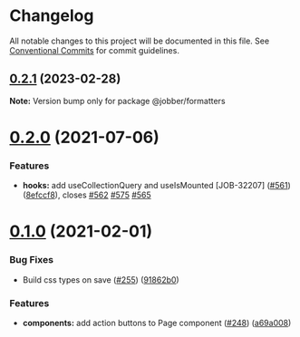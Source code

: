 # Changelog

All notable changes to this project will be documented in this file.
See [Conventional Commits](https://conventionalcommits.org) for commit guidelines.

## [0.2.1](https://github.com/GetJobber/atlantis/compare/@jobber/formatters@0.2.0...@jobber/formatters@0.2.1) (2023-02-28)

**Note:** Version bump only for package @jobber/formatters





# [0.2.0](https://github.com/GetJobber/atlantis/compare/@jobber/formatters@0.1.0...@jobber/formatters@0.2.0) (2021-07-06)


### Features

* **hooks:** add useCollectionQuery and useIsMounted [JOB-32207] ([#561](https://github.com/GetJobber/atlantis/issues/561)) ([8efccf8](https://github.com/GetJobber/atlantis/commit/8efccf8398f6e1d9278248ca4ec40327d11f9782)), closes [#562](https://github.com/GetJobber/atlantis/issues/562) [#575](https://github.com/GetJobber/atlantis/issues/575) [#565](https://github.com/GetJobber/atlantis/issues/565)





# [0.1.0](https://github.com/GetJobber/atlantis/compare/@jobber/formatters@0.0.4...@jobber/formatters@0.1.0) (2021-02-01)


### Bug Fixes

* Build css types on save ([#255](https://github.com/GetJobber/atlantis/issues/255)) ([91862b0](https://github.com/GetJobber/atlantis/commit/91862b007a006c42a22d39389639c0598efc19c5))


### Features

* **components:** add action buttons to Page component  ([#248](https://github.com/GetJobber/atlantis/issues/248)) ([a69a008](https://github.com/GetJobber/atlantis/commit/a69a0089bd66652a617140d9d5fc312d9060cb07))
